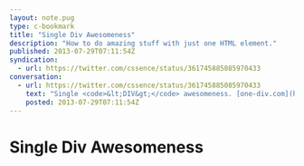 ```yaml
---
layout: note.pug
type: c-bookmark
title: "Single Div Awesomeness"
description: "How to do amazing stuff with just one HTML element."
published: 2013-07-29T07:11:54Z
syndication:
  - url: https://twitter.com/cssence/status/361745885085970433
conversation:
  - url: https://twitter.com/cssence/status/361745885085970433
    text: "Single <code>&lt;DIV&gt;</code> awesomeness. [one-div.com](http://one-div.com/)"
    posted: 2013-07-29T07:11:54Z
---
```


# Single Div Awesomeness
